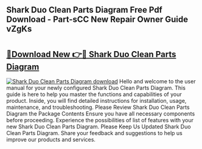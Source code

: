 ## Shark Duo Clean Parts Diagram Free Pdf Download - Part-sCC New Repair Owner Guide vZgKs

# <h2><a href="http://dfru92.blite.top/?on=Shark+Duo+Clean+Parts+Diagram">🔗Download New 👉🔴 Shark Duo Clean Parts Diagram</a></h2>

[![Shark Duo Clean Parts Diagram download](https://i.imgur.com/lujVjoI.png)](http://dfru92.blite.top/?on=Shark+Duo+Clean+Parts+Diagram)
Hello and welcome to the user manual for your newly configured Shark Duo Clean Parts Diagram. This guide is here to help you master the functions and capabilities of your product. Inside, you will find detailed instructions for installation, usage, maintenance, and troubleshooting. Please Review Shark Duo Clean Parts Diagram the Package Contents Ensure you have all necessary components before proceeding. Experience the possibilities of list of features with your new Shark Duo Clean Parts Diagram. Please Keep Us Updated Shark Duo Clean Parts Diagram. Share your feedback and suggestions to help us improve our products and services.
